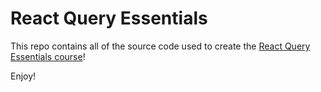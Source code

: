 # React Query Essentials

This repo contains all of the source code used to create the [React Query Essentials course](https://learn.tanstack.com/p/react-query-essentials)!

Enjoy!
